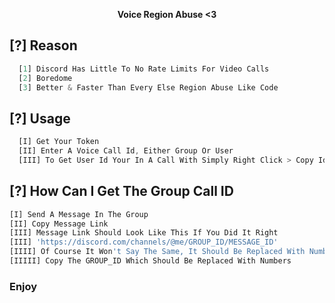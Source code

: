 <p align='center'>
  <b>Voice Region Abuse <3 </b><br>
</p>
  
## [?] Reason
```js
  [1] Discord Has Little To No Rate Limits For Video Calls
  [2] Boredome
  [3] Better & Faster Than Every Else Region Abuse Like Code
```
  
## [?] Usage

```js 
  [I] Get Your Token 
  [II] Enter A Voice Call Id, Either Group Or User 
  [III] To Get User Id Your In A Call With Simply Right Click > Copy Id 
```
## [?] How Can I Get The Group Call ID
  ```js
  [I] Send A Message In The Group
  [II] Copy Message Link
  [III] Message Link Should Look Like This If You Did It Right
  [III] 'https://discord.com/channels/@me/GROUP_ID/MESSAGE_ID'
  [IIII] Of Course It Won't Say The Same, It Should Be Replaced With Numbers
  [IIIII] Copy The GROUP_ID Which Should Be Replaced With Numbers
```
### Enjoy
